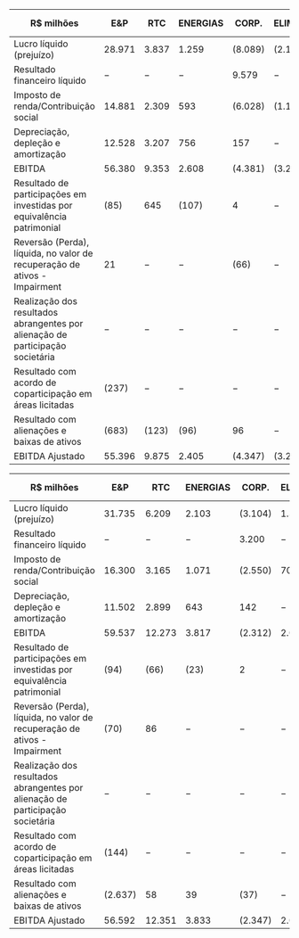 |R$ milhões|E&P|RTC|ENERGIAS|CORP.|ELIMIN.|CONSOLI-DADO|
|---|---|---|---|---|---|---|
|Lucro líquido (prejuízo)|28.971|3.837|1.259|(8.089)|(2.168)|23.810|
|Resultado financeiro líquido|−|−|−|9.579|−|9.579|
|Imposto de renda/Contribuição social|14.881|2.309|593|(6.028)|(1.117)|10.638|
|Depreciação, depleção e amortização|12.528|3.207|756|157|−|16.648|
|EBITDA|56.380|9.353|2.608|(4.381)|(3.285)|60.675|
|Resultado de participações em investidas por equivalência patrimonial|(85)|645|(107)|4|−|457|
|Reversão (Perda), líquida, no valor de recuperação de ativos - Impairment|21|−|−|(66)|−|(45)|
|Realização dos resultados abrangentes por alienação de participação societária|−|−|−|−|−|−|
|Resultado com acordo de coparticipação em áreas licitadas|(237)|−|−|−|−|(237)|
|Resultado com alienações e baixas de ativos|(683)|(123)|(96)|96|−|(806)|
|EBITDA Ajustado|55.396|9.875|2.405|(4.347)|(3.285)|60.044|

|R$ milhões|E&P|RTC|ENERGIAS|CORP.|ELIMIN.|CONSOLI-DADO|
|---|---|---|---|---|---|---|
|Lucro líquido (prejuízo)|31.735|6.209|2.103|(3.104)|1.364|38.307|
|Resultado financeiro líquido|−|−|−|3.200|−|3.200|
|Imposto de renda/Contribuição social|16.300|3.165|1.071|(2.550)|704|18.690|
|Depreciação, depleção e amortização|11.502|2.899|643|142|−|15.186|
|EBITDA|59.537|12.273|3.817|(2.312)|2.068|75.383|
|Resultado de participações em investidas por equivalência patrimonial|(94)|(66)|(23)|2|−|(181)|
|Reversão (Perda), líquida, no valor de recuperação de ativos - Impairment|(70)|86|−|−|−|16|
|Realização dos resultados abrangentes por alienação de participação societária|−|−|−|−|−|−|
|Resultado com acordo de coparticipação em áreas licitadas|(144)|−|−|−|−|(144)|
|Resultado com alienações e baixas de ativos|(2.637)|58|39|(37)|−|(2.577)|
|EBITDA Ajustado|56.592|12.351|3.833|(2.347)|2.068|72.497|